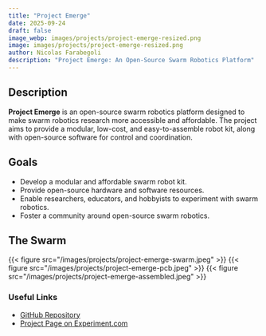 ```yaml
---
title: "Project Emerge"
date: 2025-09-24
draft: false
image_webp: images/projects/project-emerge-resized.png
image: images/projects/project-emerge-resized.png
author: Nicolas Farabegoli
description: "Project Emerge: An Open-Source Swarm Robotics Platform"
---
```


## Description

**Project Emerge** is an open-source swarm robotics platform designed to make swarm robotics research more accessible and affordable. The project aims to provide a modular, low-cost, and easy-to-assemble robot kit, along with open-source software for control and coordination.

## Goals

- Develop a modular and affordable swarm robot kit.
- Provide open-source hardware and software resources.
- Enable researchers, educators, and hobbyists to experiment with swarm robotics.
- Foster a community around open-source swarm robotics.

## The Swarm

{{< figure src="/images/projects/project-emerge-swarm.jpeg" >}}
{{< figure src="/images/projects/project-emerge-pcb.jpeg" >}}
{{< figure src="/images/projects/project-emerge-assembled.jpeg" >}}

### Useful Links

- [GitHub Repository](https://github.com/Project-Emerge)
- [Project Page on Experiment.com](https://experiment.com/projects/project-emerge-an-open-source-swarm-robotics-platform)

